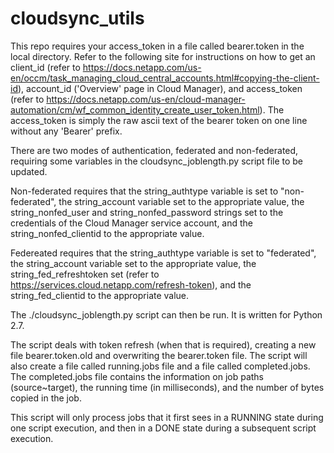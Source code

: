 # cloudsync_utils

This repo requires your access_token in a file called bearer.token in the local directory. Refer to the following site for instructions on how to get an client_id (refer to https://docs.netapp.com/us-en/occm/task_managing_cloud_central_accounts.html#copying-the-client-id), account_id ('Overview' page in Cloud Manager), and access_token (refer to https://docs.netapp.com/us-en/cloud-manager-automation/cm/wf_common_identity_create_user_token.html). The access_token is simply the raw ascii text of the bearer token on one line without any 'Bearer' prefix.

There are two modes of authentication, federated and non-federated, requiring some variables in the cloudsync_joblength.py script file to be updated.

Non-federated requires that the string_authtype variable is set to "non-federated", the string_account variable set to the appropriate value, the string_nonfed_user and string_nonfed_password strings set to the credentials of the Cloud Manager service account, and the string_nonfed_clientid to the appropriate value. 

Federeated requires that the string_authtype variable is set to "federated", the string_account variable set to the appropriate value, the string_fed_refreshtoken set (refer to https://services.cloud.netapp.com/refresh-token), and the string_fed_clientid to the appropriate value. 

The ./cloudsync_joblength.py script can then be run. It is written for Python 2.7.

The script deals with token refresh (when that is required), creating a new file bearer.token.old and overwriting the bearer.token file. The script will also create a file called running.jobs file and a file called completed.jobs. The completed.jobs file contains the information on job paths (source~target), the running time (in milliseconds), and the number of bytes copied in the job.

This script will only process jobs that it first sees in a RUNNING state during one script execution, and then in a DONE state during a subsequent script execution.
